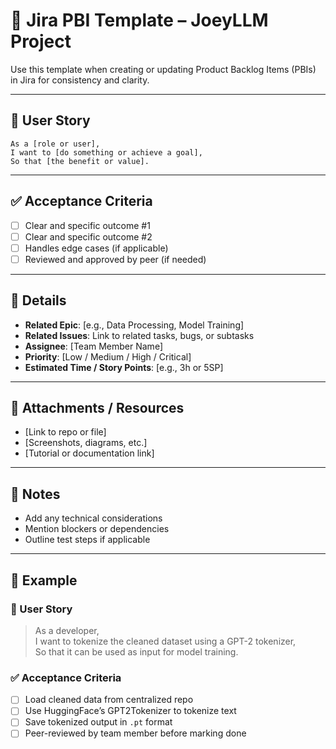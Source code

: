 
# 📌 Jira PBI Template – JoeyLLM Project

Use this template when creating or updating Product Backlog Items (PBIs) in Jira for consistency and clarity.

---

## 📝 User Story

```
As a [role or user],
I want to [do something or achieve a goal],
So that [the benefit or value].
```

---

## ✅ Acceptance Criteria

- [ ] Clear and specific outcome #1  
- [ ] Clear and specific outcome #2  
- [ ] Handles edge cases (if applicable)  
- [ ] Reviewed and approved by peer (if needed)

---

## 📌 Details

- **Related Epic**: [e.g., Data Processing, Model Training]  
- **Related Issues**: Link to related tasks, bugs, or subtasks  
- **Assignee**: [Team Member Name]  
- **Priority**: [Low / Medium / High / Critical]  
- **Estimated Time / Story Points**: [e.g., 3h or 5SP]  

---

## 📂 Attachments / Resources

- [Link to repo or file]  
- [Screenshots, diagrams, etc.]  
- [Tutorial or documentation link]  

---

## 🧠 Notes

- Add any technical considerations  
- Mention blockers or dependencies  
- Outline test steps if applicable  

---

## 🧪 Example

### 📝 User Story

> As a developer,  
> I want to tokenize the cleaned dataset using a GPT-2 tokenizer,  
> So that it can be used as input for model training.

### ✅ Acceptance Criteria

- [ ] Load cleaned data from centralized repo  
- [ ] Use HuggingFace’s GPT2Tokenizer to tokenize text  
- [ ] Save tokenized output in `.pt` format  
- [ ] Peer-reviewed by team member before marking done
